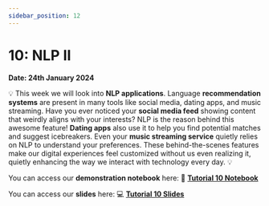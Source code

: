 ```yaml
---
sidebar_position: 12
---
```


# 10: NLP II

**Date: 24th January 2024**

💡 This week we will look into **NLP applications**. Language **recommendation systems** are present in many tools like social media, dating apps, and music streaming. Have you ever noticed your **social media feed** showing content that weirdly aligns with your interests? NLP is the reason behind this awesome feature! **Dating apps** also use it to help you find potential matches and suggest icebreakers. Even your **music streaming service** quietly relies on NLP to understand your preferences. These behind-the-scenes features make our digital experiences feel customized without us even realizing it, quietly enhancing the way we interact with technology every day. 💡

You can access our **demonstration notebook** here: 📘 [**Tutorial 10 Notebook**](https://github.com/UCLAIS/ml-tutorials-season-4/tree/main/week-10)

You can access our **slides** here: 💻 [**Tutorial 10 Slides**](https://www.canva.com/design/DAF59F_npZw/9GRY0ZFd-7DSUPy4dFH1EQ/edit?utm_content=DAF59F_npZw&utm_campaign=designshare&utm_medium=link2&utm_source=sharebutton)
